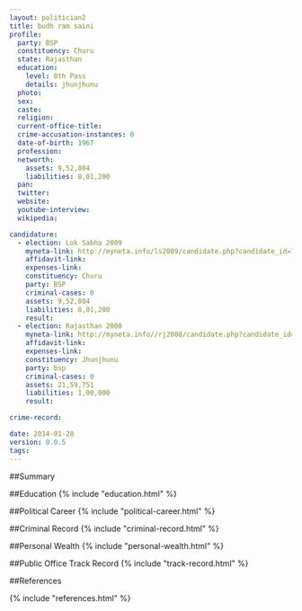 ```yaml
---
layout: politician2
title: budh ram saini
profile: 
  party: BSP
  constituency: Churu
  state: Rajasthan
  education: 
    level: 8th Pass
    details: jhunjhunu
  photo: 
  sex: 
  caste: 
  religion: 
  current-office-title: 
  crime-accusation-instances: 0
  date-of-birth: 1967
  profession: 
  networth: 
    assets: 9,52,804
    liabilities: 8,01,200
  pan: 
  twitter: 
  website: 
  youtube-interview: 
  wikipedia: 

candidature: 
  - election: Lok Sabha 2009
    myneta-link: http://myneta.info/ls2009/candidate.php?candidate_id=7533
    affidavit-link: 
    expenses-link: 
    constituency: Churu 
    party: BSP
    criminal-cases: 0
    assets: 9,52,804
    liabilities: 8,01,200
    result:  
  - election: Rajasthan 2008
    myneta-link: http://myneta.info//rj2008/candidate.php?candidate_id=535
    affidavit-link: 
    expenses-link: 
    constituency: Jhunjhunu 
    party: bsp
    criminal-cases: 0
    assets: 21,59,751
    liabilities: 1,00,000
    result:  

crime-record: 

date: 2014-01-28
version: 0.0.5
tags: 
---
```

##Summary


##Education
{% include "education.html" %}


##Political Career
{% include "political-career.html" %}


##Criminal Record
{% include "criminal-record.html" %}


##Personal Wealth
{% include "personal-wealth.html" %}


##Public Office Track Record
{% include "track-record.html" %}


##References


{% include "references.html" %}
